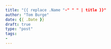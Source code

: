 ```yaml
---
title: "{{ replace .Name "-" " " | title }}"
author: "Tom Burge"
date: {{ .Date }}
draft: true
type: "post"
tags:
-
---
```


